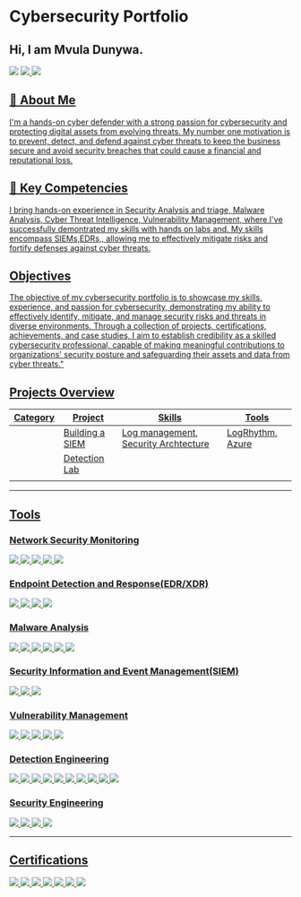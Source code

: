 # Cybersecurity Portfolio

## Hi, I am Mvula Dunywa.

<a href="https://www.linkedin.com/in/mvuladunywa/"><img src="https://img.shields.io/badge/-LinkedIn-0072b1?&style=for-the-badge&logo=linkedin&logoColor=white" /></a>
<a href="https://www.youtube.com/@mvuladunywa"><img src="https://img.shields.io/badge/-YouTube-FF0000?&style=for-the-badge&logo=YouTube&logoColor=white" />
<img src="https://img.shields.io/badge/-WhatsApp-25D366?&style=for-the-badge&logo=WhatsApp&logoColor=white" />


## 👋 About Me
I'm a hands-on cyber defender with a strong passion for cybersecurity and protecting digital assets from evolving threats. My number one motivation is to prevent, detect, and defend against cyber threats to keep the business secure and avoid security breaches that could cause a financial and reputational loss.


## 💼 Key Competencies
I bring hands-on experience in Security Analysis and triage, Malware Analysis, Cyber Threat Intelligence, Vulnerability Management, where I've successfully demontrated my skills with hands on labs and. My skills encompass SIEMs,EDRs,, allowing me to effectively mitigate risks and fortify defenses against cyber threats.


## Objectives
The objective of my cybersecurity portfolio is to showcase my skills, experience, and passion for cybersecurity, demonstrating my ability to effectively identify, mitigate, and manage security risks and threats in diverse environments. Through a collection of projects, certifications, achievements, and case studies, I aim to establish credibility as a skilled cybersecurity professional, capable of making meaningful contributions to organizations' security posture and safeguarding their assets and data from cyber threats."

## Projects Overview
|  Category           |     Project     |                 Skills                |     Tools       |     
|---------------------| --------------- | ------------------------------------- | --------------- | 
|                     | Building a SIEM | Log management, Security Archtecture  | LogRhythm, Azure|  
|                     |  <a href="https://google.com">Detection Lab</a>|              |                                       |                 |    
|                     |                 |                                       |                 |
------------------------------------------------------------------------------------------------------------------------------------------------------------------------
## Tools

### Network Security Monitoring
<div>
    <img src="https://img.shields.io/badge/-Wireshark-1679A7?&style=for-the-badge&logo=Wireshark&logoColor=white" />
    <img src="https://img.shields.io/badge/-Suricata-EF3B2D?&style=for-the-badge&logo=Suricata&logoColor=white" />
    <img src="https://img.shields.io/badge/-Zeek-777BB4?&style=for-the-badge&logo=Zeek&logoColor=white" />
    <img src="https://img.shields.io/badge/-Sguil-000000?&style=for-the-badge&logo=Sguil&logoColor=white" />
    <img src="https://img.shields.io/badge/-Security%20Onion-000000?&style=for-the-badge&logo=Security%20Onion&logoColor=white" />


</div>

### Endpoint Detection and Response(EDR/XDR)
<div>
    <img src="https://img.shields.io/badge/-Microsoft_Defender_for_Endpoint-00A4EF?&style=for-the-badge&logo=Microsoft&logoColor=white" />
    <img src="https://img.shields.io/badge/-Velociraptor-4B275F?&style=for-the-badge&logo=Velociraptor&logoColor=white" />
    <img src="https://img.shields.io/badge/-OSQUERY-4B275F?&style=for-the-badge&logo=OSQUERY&logoColor=white" />
    <img src="https://img.shields.io/badge/-Wazuh-215732?&style=for-the-badge&logo=Wazuh&logoColor=white" />

</div>

### Malware Analysis
<div>
    <img src="https://img.shields.io/badge/-REMnux-000000?&style=for-the-badge&logo=Linux&logoColor=white" />
    <img src="https://img.shields.io/badge/-YARA-000000?&style=for-the-badge&logo=YARA&logoColor=white" />
    <img src="https://img.shields.io/badge/-Cuckoo%20Sandbox-000000?&style=for-the-badge&logo=Cuckoo%20Sandbox&logoColor=white" />
    <img src="https://img.shields.io/badge/-VirusTotal-394EFF?&style=for-the-badge&logo=VirusTotal&logoColor=white" />
    <img src="https://img.shields.io/badge/-Any.Run-FF6E21?&style=for-the-badge&logo=Any.Run&logoColor=white" />
    <img src="https://img.shields.io/badge/-PEStudio-000000?&style=for-the-badge&logo=PEStudio&logoColor=white" />


<div>

### Security Information and Event Management(SIEM)
<div>
    <img src="https://img.shields.io/badge/-Microsoft_Sentinel-0078D4?&style=for-the-badge&logo=Microsoft&logoColor=white" />
    <img src="https://img.shields.io/badge/-Splunk-000000?&style=for-the-badge&logo=Splunk&logoColor=white" />
    <img src="https://img.shields.io/badge/-Elastic-005571?&style=for-the-badge&logo=Elastic&logoColor=white" />
</div>

### Vulnerability Management
<div>
    <img src="https://img.shields.io/badge/-Recon--ng-4B275F?&style=for-the-badge&logo=Recon-ng&logoColor=white" />
    <img src="https://img.shields.io/badge/-Nessus-4B275F?&style=for-the-badge&logo=Nessus&logoColor=white" />
    <img src="https://img.shields.io/badge/-Nmap-4B275F?&style=for-the-badge&logo=Nmap&logoColor=white" />
    <img src="https://img.shields.io/badge/-Masscan-4B275F?&style=for-the-badge&logo=Masscan&logoColor=white" />
    <img src="https://img.shields.io/badge/-Nikto-4B275F?&style=for-the-badge&logo=Nikto&logoColor=white" />
    
<div>

### Detection Engineering
<div>
<img src="https://img.shields.io/badge/-Sigma-000000?&style=for-the-badge&logo=Sigma&logoColor=white" />
<img src="https://img.shields.io/badge/-Suricata-222222?&style=for-the-badge&logo=Suricata&logoColor=white" />
<img src="https://img.shields.io/badge/-Snort-008CDD?&style=for-the-badge&logo=Snort&logoColor=white" />
<img src="https://img.shields.io/badge/-OpenCanary-000000?&style=for-the-badge&logo=OpenCanary&logoColor=white" />
<img src="https://img.shields.io/badge/-YARA-000000?&style=for-the-badge&logo=YARA&logoColor=white" />
<img src="https://img.shields.io/badge/-ElasticStack-005571?&style=for-the-badge&logo=ElasticStack&logoColor=white" />
<img src="https://img.shields.io/badge/-GitHub-181717?&style=for-the-badge&logo=GitHub&logoColor=white" />
<img src="https://img.shields.io/badge/-Elastic_API-005571?&style=for-the-badge&logo=Elastic&logoColor=white" />
<img src="https://img.shields.io/badge/-Atomic-181717?&style=for-the-badge&logo=Atomic&logoColor=white" />
<img src="https://img.shields.io/badge/-TOML-229E20?&style=for-the-badge&logo=TOML&logoColor=white" />

    
<div>

### Security Engineering
<div>
    <img src="https://img.shields.io/badge/-Opensense%20Firewall-222222?&style=for-the-badge&logo=Opensense&logoColor=white" />
    <img src="https://img.shields.io/badge/-Squid%20Web%20Proxy-1A1A1A?&style=for-the-badge&logo=Squid&logoColor=white" />
    <img src="https://img.shields.io/badge/-Sysmon-0078D4?&style=for-the-badge&logo=Sysmon&logoColor=white" />
    <img src="https://img.shields.io/badge/-Zeek-777BB4?&style=for-the-badge&logo=Zeek&logoColor=white" />


<div>

-------------------------------------------------------------------------------------------------------------------------------------------------------------------


## Certifications
<div>
<img src="https://img.shields.io/badge/-Security%2B-FF0000?&style=for-the-badge&logo=CompTIA&logoColor=white" />
<img src="https://img.shields.io/badge/-Splunk%20Certified%20Cybersecurity%20Defense%20Analyst-4B275F?&style=for-the-badge&logo=Splunk&logoColor=white" />
<img src="https://img.shields.io/badge/-Microsoft%20Azure%20Administrator-0089D6?&style=for-the-badge&logo=Microsoft%20Azure&logoColor=white" />
<img src="https://img.shields.io/badge/-CSI%20Linux%20Certified%20Investigator-005571?&style=for-the-badge" />
<img src="https://img.shields.io/badge/-Microsoft%20Security%20Operations%20Analyst-0078D4?&style=for-the-badge&logo=Microsoft%20Azure&logoColor=white" />
<img src="https://img.shields.io/badge/-Fortinet%20Certified%20Associate%20Cybersecurity-5172B4?&style=for-the-badge&logo=Fortinet&logoColor=white" />
<img src="https://img.shields.io/badge/-Google%20Cybersecurity-4285F4?&style=for-the-badge&logo=Google&logoColor=white" />
</div>


